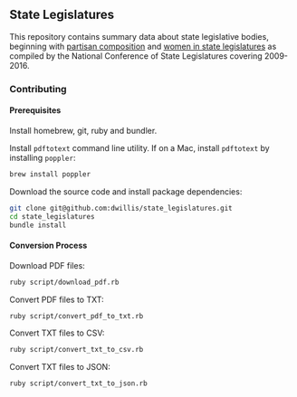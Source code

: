 ## State Legislatures

This repository contains summary data about state legislative bodies, beginning with [partisan composition](http://www.ncsl.org/research/about-state-legislatures/partisan-composition.aspx) and [women in state legislatures](http://www.ncsl.org/legislators-staff/legislators/womens-legislative-network/women-in-state-legislatures-for-2013.aspx) as compiled by the National Conference of State Legislatures covering 2009-2016.

### Contributing

#### Prerequisites

Install homebrew, git, ruby and bundler.

Install `pdftotext` command line utility. If on a Mac, install `pdftotext` by installing `poppler`:

```` sh
brew install poppler
````

Download the source code and install package dependencies:

```` sh
git clone git@github.com:dwillis/state_legislatures.git
cd state_legislatures
bundle install
````

#### Conversion Process

Download PDF files:

```` sh
ruby script/download_pdf.rb
````

Convert PDF files to TXT:

```` sh
ruby script/convert_pdf_to_txt.rb
````

Convert TXT files to CSV:

```` sh
ruby script/convert_txt_to_csv.rb
````

Convert TXT files to JSON:

```` sh
ruby script/convert_txt_to_json.rb
````
